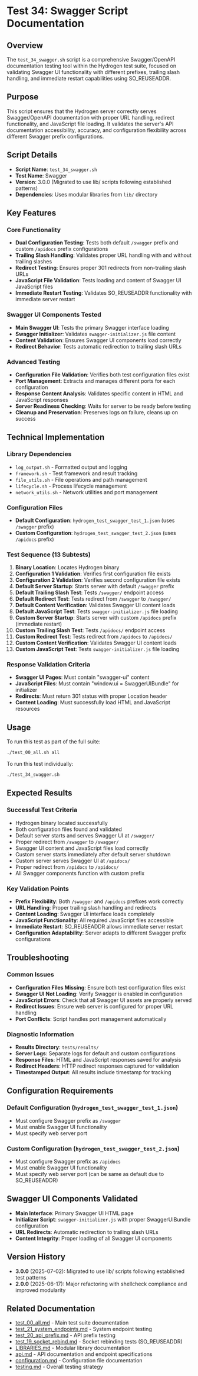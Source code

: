 # Test 34: Swagger Script Documentation

## Overview

The `test_34_swagger.sh` script is a comprehensive Swagger/OpenAPI documentation testing tool within the Hydrogen test suite, focused on validating Swagger UI functionality with different prefixes, trailing slash handling, and immediate restart capabilities using SO_REUSEADDR.

## Purpose

This script ensures that the Hydrogen server correctly serves Swagger/OpenAPI documentation with proper URL handling, redirect functionality, and JavaScript file loading. It validates the server's API documentation accessibility, accuracy, and configuration flexibility across different Swagger prefix configurations.

## Script Details

- **Script Name**: `test_34_swagger.sh`
- **Test Name**: Swagger
- **Version**: 3.0.0 (Migrated to use lib/ scripts following established patterns)
- **Dependencies**: Uses modular libraries from `lib/` directory

## Key Features

### Core Functionality

- **Dual Configuration Testing**: Tests both default `/swagger` prefix and custom `/apidocs` prefix configurations
- **Trailing Slash Handling**: Validates proper URL handling with and without trailing slashes
- **Redirect Testing**: Ensures proper 301 redirects from non-trailing slash URLs
- **JavaScript File Validation**: Tests loading and content of Swagger UI JavaScript files
- **Immediate Restart Testing**: Validates SO_REUSEADDR functionality with immediate server restart

### Swagger UI Components Tested

- **Main Swagger UI**: Tests the primary Swagger interface loading
- **Swagger Initializer**: Validates `swagger-initializer.js` file content
- **Content Validation**: Ensures Swagger UI components load correctly
- **Redirect Behavior**: Tests automatic redirection to trailing slash URLs

### Advanced Testing

- **Configuration File Validation**: Verifies both test configuration files exist
- **Port Management**: Extracts and manages different ports for each configuration
- **Response Content Analysis**: Validates specific content in HTML and JavaScript responses
- **Server Readiness Checking**: Waits for server to be ready before testing
- **Cleanup and Preservation**: Preserves logs on failure, cleans up on success

## Technical Implementation

### Library Dependencies

- `log_output.sh` - Formatted output and logging
- `framework.sh` - Test framework and result tracking
- `file_utils.sh` - File operations and path management
- `lifecycle.sh` - Process lifecycle management
- `network_utils.sh` - Network utilities and port management

### Configuration Files

- **Default Configuration**: `hydrogen_test_swagger_test_1.json` (uses `/swagger` prefix)
- **Custom Configuration**: `hydrogen_test_swagger_test_2.json` (uses `/apidocs` prefix)

### Test Sequence (13 Subtests)

1. **Binary Location**: Locates Hydrogen binary
2. **Configuration 1 Validation**: Verifies first configuration file exists
3. **Configuration 2 Validation**: Verifies second configuration file exists
4. **Default Server Startup**: Starts server with default `/swagger` prefix
5. **Default Trailing Slash Test**: Tests `/swagger/` endpoint access
6. **Default Redirect Test**: Tests redirect from `/swagger` to `/swagger/`
7. **Default Content Verification**: Validates Swagger UI content loads
8. **Default JavaScript Test**: Tests `swagger-initializer.js` file loading
9. **Custom Server Startup**: Starts server with custom `/apidocs` prefix (immediate restart)
10. **Custom Trailing Slash Test**: Tests `/apidocs/` endpoint access
11. **Custom Redirect Test**: Tests redirect from `/apidocs` to `/apidocs/`
12. **Custom Content Verification**: Validates Swagger UI content loads
13. **Custom JavaScript Test**: Tests `swagger-initializer.js` file loading

### Response Validation Criteria

- **Swagger UI Pages**: Must contain "swagger-ui" content
- **JavaScript Files**: Must contain "window.ui = SwaggerUIBundle" for initializer
- **Redirects**: Must return 301 status with proper Location header
- **Content Loading**: Must successfully load HTML and JavaScript resources

## Usage

To run this test as part of the full suite:

```bash
./test_00_all.sh all
```

To run this test individually:

```bash
./test_34_swagger.sh
```

## Expected Results

### Successful Test Criteria

- Hydrogen binary located successfully
- Both configuration files found and validated
- Default server starts and serves Swagger UI at `/swagger/`
- Proper redirect from `/swagger` to `/swagger/`
- Swagger UI content and JavaScript files load correctly
- Custom server starts immediately after default server shutdown
- Custom server serves Swagger UI at `/apidocs/`
- Proper redirect from `/apidocs` to `/apidocs/`
- All Swagger components function with custom prefix

### Key Validation Points

- **Prefix Flexibility**: Both `/swagger` and `/apidocs` prefixes work correctly
- **URL Handling**: Proper trailing slash handling and redirects
- **Content Loading**: Swagger UI interface loads completely
- **JavaScript Functionality**: All required JavaScript files accessible
- **Immediate Restart**: SO_REUSEADDR allows immediate server restart
- **Configuration Adaptability**: Server adapts to different Swagger prefix configurations

## Troubleshooting

### Common Issues

- **Configuration Files Missing**: Ensure both test configuration files exist
- **Swagger UI Not Loading**: Verify Swagger is enabled in configuration
- **JavaScript Errors**: Check that all Swagger UI assets are properly served
- **Redirect Issues**: Ensure web server is configured for proper URL handling
- **Port Conflicts**: Script handles port management automatically

### Diagnostic Information

- **Results Directory**: `tests/results/`
- **Server Logs**: Separate logs for default and custom configurations
- **Response Files**: HTML and JavaScript responses saved for analysis
- **Redirect Headers**: HTTP redirect responses captured for validation
- **Timestamped Output**: All results include timestamp for tracking

## Configuration Requirements

### Default Configuration (`hydrogen_test_swagger_test_1.json`)

- Must configure Swagger prefix as `/swagger`
- Must enable Swagger UI functionality
- Must specify web server port

### Custom Configuration (`hydrogen_test_swagger_test_2.json`)

- Must configure Swagger prefix as `/apidocs`
- Must enable Swagger UI functionality
- Must specify web server port (can be same as default due to SO_REUSEADDR)

## Swagger UI Components Validated

- **Main Interface**: Primary Swagger UI HTML page
- **Initializer Script**: `swagger-initializer.js` with proper SwaggerUIBundle configuration
- **URL Redirects**: Automatic redirection to trailing slash URLs
- **Content Integrity**: Proper loading of all Swagger UI components

## Version History

- **3.0.0** (2025-07-02): Migrated to use lib/ scripts following established test patterns
- **2.0.0** (2025-06-17): Major refactoring with shellcheck compliance and improved modularity

## Related Documentation

- [test_00_all.md](test_00_all.md) - Main test suite documentation
- [test_21_system_endpoints.md](test_21_system_endpoints.md) - System endpoint testing
- [test_20_api_prefix.md](test_20_api_prefix.md) - API prefix testing
- [test_19_socket_rebind.md](test_19_socket_rebind.md) - Socket rebinding tests (SO_REUSEADDR)
- [LIBRARIES.md](LIBRARIES.md) - Modular library documentation
- [api.md](../../docs/api.md) - API documentation and endpoint specifications
- [configuration.md](../../docs/configuration.md) - Configuration file documentation
- [testing.md](../../docs/testing.md) - Overall testing strategy
